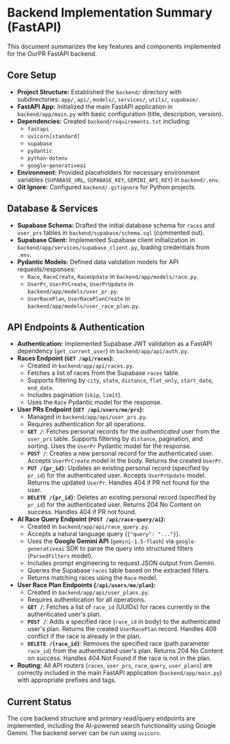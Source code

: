 # Backend Implementation Summary (FastAPI)

This document summarizes the key features and components implemented for the OurPR FastAPI backend.

## Core Setup

-   **Project Structure:** Established the `backend/` directory with subdirectories: `app/`, `api/`, `models/`, `services/`, `utils/`, `supabase/`.
-   **FastAPI App:** Initialized the main FastAPI application in `backend/app/main.py` with basic configuration (title, description, version).
-   **Dependencies:** Created `backend/requirements.txt` including:
    -   `fastapi`
    -   `uvicorn[standard]`
    -   `supabase`
    -   `pydantic`
    -   `python-dotenv`
    -   `google-generativeai`
-   **Environment:** Provided placeholders for necessary environment variables (`SUPABASE_URL`, `SUPABASE_KEY`, `GEMINI_API_KEY`) in `backend/.env`.
-   **Git Ignore:** Configured `backend/.gitignore` for Python projects.

## Database & Services

-   **Supabase Schema:** Drafted the initial database schema for `races` and `user_prs` tables in `backend/supabase/schema.sql` (commented out).
-   **Supabase Client:** Implemented Supabase client initialization in `backend/app/services/supabase_client.py`, loading credentials from `.env`.
-   **Pydantic Models:** Defined data validation models for API requests/responses:
    -   `Race`, `RaceCreate`, `RaceUpdate` in `backend/app/models/race.py`.
    -   `UserPr`, `UserPrCreate`, `UserPrUpdate` in `backend/app/models/user_pr.py`.
    -   `UserRacePlan`, `UserRacePlanCreate` in `backend/app/models/user_race_plan.py`.

## API Endpoints & Authentication

-   **Authentication:** Implemented Supabase JWT validation as a FastAPI dependency (`get_current_user`) in `backend/app/api/auth.py`.
-   **Races Endpoint (`GET /api/races`):**
    -   Created in `backend/app/api/races.py`.
    -   Fetches a list of races from the Supabase `races` table.
    -   Supports filtering by `city`, `state`, `distance`, `flat_only`, `start_date`, `end_date`.
    -   Includes pagination (`skip`, `limit`).
    -   Uses the `Race` Pydantic model for the response.
-   **User PRs Endpoint (`GET /api/users/me/prs`):**
    -   Managed in `backend/app/api/user_prs.py`.
    -   Requires authentication for all operations.
    -   **`GET /`**: Fetches personal records for the *authenticated* user from the `user_prs` table. Supports filtering by `distance`, pagination, and sorting. Uses the `UserPr` Pydantic model for the response.
    -   **`POST /`**: Creates a new personal record for the authenticated user. Accepts `UserPrCreate` model in the body. Returns the created `UserPr`.
    -   **`PUT /{pr_id}`**: Updates an existing personal record (specified by `pr_id`) for the authenticated user. Accepts `UserPrUpdate` model. Returns the updated `UserPr`. Handles 404 if PR not found for the user.
    -   **`DELETE /{pr_id}`**: Deletes an existing personal record (specified by `pr_id`) for the authenticated user. Returns 204 No Content on success. Handles 404 if PR not found.
-   **AI Race Query Endpoint (`POST /api/race-query/ai`):**
    -   Created in `backend/app/api/race_query.py`.
    -   Accepts a natural language query (`{"query": "..."}`).
    -   Uses the **Google Gemini API** (`gemini-1.5-flash`) via `google-generativeai` SDK to parse the query into structured filters (`ParsedFilters` model).
    -   Includes prompt engineering to request JSON output from Gemini.
    -   Queries the Supabase `races` table based on the extracted filters.
    -   Returns matching races using the `Race` model.
-   **User Race Plan Endpoints (`/api/users/me/plan`):**
    -   Created in `backend/app/api/user_plans.py`.
    -   Requires authentication for all operations.
    -   **`GET /`**: Fetches a list of `race_id` (UUIDs) for races currently in the authenticated user's plan.
    -   **`POST /`**: Adds a specified race (`race_id` in body) to the authenticated user's plan. Returns the created `UserRacePlan` record. Handles 409 conflict if the race is already in the plan.
    -   **`DELETE /{race_id}`**: Removes the specified race (path parameter `race_id`) from the authenticated user's plan. Returns 204 No Content on success. Handles 404 Not Found if the race is not in the plan.
-   **Routing:** All API routers (`races`, `user_prs`, `race_query`, `user_plans`) are correctly included in the main FastAPI application (`backend/app/main.py`) with appropriate prefixes and tags.

## Current Status

The core backend structure and primary read/query endpoints are implemented, including the AI-powered search functionality using Google Gemini. The backend server can be run using `uvicorn`. 